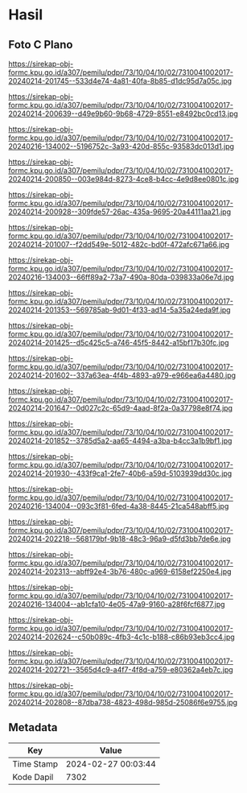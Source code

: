 # Hasil

## Foto C Plano

https://sirekap-obj-formc.kpu.go.id/a307/pemilu/pdpr/73/10/04/10/02/7310041002017-20240214-201745--533d4e74-4a81-40fa-8b85-d1dc95d7a05c.jpg

https://sirekap-obj-formc.kpu.go.id/a307/pemilu/pdpr/73/10/04/10/02/7310041002017-20240214-200639--d49e9b60-9b68-4729-8551-e8492bc0cd13.jpg

https://sirekap-obj-formc.kpu.go.id/a307/pemilu/pdpr/73/10/04/10/02/7310041002017-20240216-134002--5196752c-3a93-420d-855c-93583dc013d1.jpg

https://sirekap-obj-formc.kpu.go.id/a307/pemilu/pdpr/73/10/04/10/02/7310041002017-20240214-200850--003e984d-8273-4ce8-b4cc-4e9d8ee0801c.jpg

https://sirekap-obj-formc.kpu.go.id/a307/pemilu/pdpr/73/10/04/10/02/7310041002017-20240214-200928--309fde57-26ac-435a-9695-20a44111aa21.jpg

https://sirekap-obj-formc.kpu.go.id/a307/pemilu/pdpr/73/10/04/10/02/7310041002017-20240214-201007--f2dd549e-5012-482c-bd0f-472afc671a66.jpg

https://sirekap-obj-formc.kpu.go.id/a307/pemilu/pdpr/73/10/04/10/02/7310041002017-20240216-134003--66ff89a2-73a7-490a-80da-039833a06e7d.jpg

https://sirekap-obj-formc.kpu.go.id/a307/pemilu/pdpr/73/10/04/10/02/7310041002017-20240214-201353--569785ab-9d01-4f33-ad14-5a35a24eda9f.jpg

https://sirekap-obj-formc.kpu.go.id/a307/pemilu/pdpr/73/10/04/10/02/7310041002017-20240214-201425--d5c425c5-a746-45f5-8442-a15bf17b30fc.jpg

https://sirekap-obj-formc.kpu.go.id/a307/pemilu/pdpr/73/10/04/10/02/7310041002017-20240214-201602--337a63ea-4f4b-4893-a979-e966ea6a4480.jpg

https://sirekap-obj-formc.kpu.go.id/a307/pemilu/pdpr/73/10/04/10/02/7310041002017-20240214-201647--0d027c2c-65d9-4aad-8f2a-0a37798e8f74.jpg

https://sirekap-obj-formc.kpu.go.id/a307/pemilu/pdpr/73/10/04/10/02/7310041002017-20240214-201852--3785d5a2-aa65-4494-a3ba-b4cc3a1b9bf1.jpg

https://sirekap-obj-formc.kpu.go.id/a307/pemilu/pdpr/73/10/04/10/02/7310041002017-20240214-201930--433f9ca1-2fe7-40b6-a59d-5103939dd30c.jpg

https://sirekap-obj-formc.kpu.go.id/a307/pemilu/pdpr/73/10/04/10/02/7310041002017-20240216-134004--093c3f81-6fed-4a38-8445-21ca548abff5.jpg

https://sirekap-obj-formc.kpu.go.id/a307/pemilu/pdpr/73/10/04/10/02/7310041002017-20240214-202218--568179bf-9b18-48c3-96a9-d5fd3bb7de6e.jpg

https://sirekap-obj-formc.kpu.go.id/a307/pemilu/pdpr/73/10/04/10/02/7310041002017-20240214-202313--abff92e4-3b76-480c-a969-6158ef2250e4.jpg

https://sirekap-obj-formc.kpu.go.id/a307/pemilu/pdpr/73/10/04/10/02/7310041002017-20240216-134004--ab1cfa10-4e05-47a9-9160-a28f6fcf6877.jpg

https://sirekap-obj-formc.kpu.go.id/a307/pemilu/pdpr/73/10/04/10/02/7310041002017-20240214-202624--c50b089c-4fb3-4c1c-b188-c86b93eb3cc4.jpg

https://sirekap-obj-formc.kpu.go.id/a307/pemilu/pdpr/73/10/04/10/02/7310041002017-20240214-202721--3565d4c9-a4f7-4f8d-a759-e80362a4eb7c.jpg

https://sirekap-obj-formc.kpu.go.id/a307/pemilu/pdpr/73/10/04/10/02/7310041002017-20240214-202808--87dba738-4823-498d-985d-25086f6e9755.jpg


## Metadata

| Key        | Value               |
| ---------- | ------------------- |
| Time Stamp | 2024-02-27 00:03:44 |
| Kode Dapil | 7302                |



